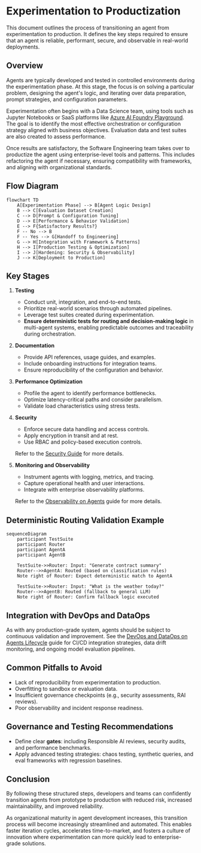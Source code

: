 # Experimentation to Productization

This document outlines the process of transitioning an agent from
experimentation to production. It defines the key steps required to ensure that
an agent is reliable, performant, secure, and observable in real-world
deployments.

## Overview

Agents are typically developed and tested in controlled environments during the
experimentation phase. At this stage, the focus is on solving a particular
problem, designing the agent's logic, and iterating over data preparation,
prompt strategies, and configuration parameters.

Experimentation often begins with a Data Science team, using tools such as
Jupyter Notebooks or SaaS platforms like
[Azure AI Foundry Playground](https://learn.microsoft.com/en-us/azure/ai-foundry/concepts/concept-playgrounds).
The goal is to identify the most effective orchestration or configuration
strategy aligned with business objectives. Evaluation data and test suites are
also created to assess performance.

Once results are satisfactory, the Software Engineering team takes over to
productize the agent using enterprise-level tools and patterns. This includes
refactoring the agent if necessary, ensuring compatibility with frameworks, and
aligning with organizational standards.

## Flow Diagram

```mermaid
flowchart TD
    A[Experimentation Phase] --> B[Agent Logic Design]
    B --> C[Evaluation Dataset Creation]
    C --> D[Prompt & Configuration Tuning]
    D --> E[Performance & Behavior Validation]
    E --> F{Satisfactory Results?}
    F -- No --> B
    F -- Yes --> G[Handoff to Engineering]
    G --> H[Integration with Framework & Patterns]
    H --> I[Production Testing & Optimization]
    I --> J[Hardening: Security & Observability]
    J --> K[Deployment to Production]
```

## Key Stages

1. **Testing**

   - Conduct unit, integration, and end-to-end tests.
   - Prioritize real-world scenarios through automated pipelines.
   - Leverage test suites created during experimentation.
   - **Ensure deterministic tests for routing and decision-making logic** in
     multi-agent systems, enabling predictable outcomes and traceability during
     orchestration.

2. **Documentation**

   - Provide API references, usage guides, and examples.
   - Include onboarding instructions for integration teams.
   - Ensure reproducibility of the configuration and behavior.

3. **Performance Optimization**

   - Profile the agent to identify performance bottlenecks.
   - Optimize latency-critical paths and consider parallelism.
   - Validate load characteristics using stress tests.

4. **Security**

   - Enforce secure data handling and access controls.
   - Apply encryption in transit and at rest.
   - Use RBAC and policy-based execution controls.

   Refer to the [Security Guide](../security/Security.md) for more details.

5. **Monitoring and Observability**

   - Instrument agents with logging, metrics, and tracing.
   - Capture operational health and user interactions.
   - Integrate with enterprise observability platforms.

   Refer to the [Observability on Agents](../observability/Observability.md)
   guide for more details.

## Deterministic Routing Validation Example

```mermaid
sequenceDiagram
    participant TestSuite
    participant Router
    participant AgentA
    participant AgentB

    TestSuite->>Router: Input: "Generate contract summary"
    Router-->>AgentA: Routed (based on classification rules)
    Note right of Router: Expect deterministic match to AgentA

    TestSuite->>Router: Input: "What is the weather today?"
    Router-->>AgentB: Routed (fallback to general LLM)
    Note right of Router: Confirm fallback logic executed
```

## Integration with DevOps and DataOps

As with any production-grade system, agents should be subject to continuous
validation and improvement. See the
[DevOps and DataOps on Agents Lifecycle](./docs/governance/DevOps-and-DataOps-on-agents-lifecycle.md)
guide for CI/CD integration strategies, data drift monitoring, and ongoing model
evaluation pipelines.

## Common Pitfalls to Avoid

- Lack of reproducibility from experimentation to production.
- Overfitting to sandbox or evaluation data.
- Insufficient governance checkpoints (e.g., security assessments, RAI reviews).
- Poor observability and incident response readiness.

## Governance and Testing Recommendations

- Define clear **gates**: including Responsible AI reviews, security audits, and
  performance benchmarks.
- Apply advanced testing strategies: chaos testing, synthetic queries, and eval
  frameworks with regression baselines.

## Conclusion

By following these structured steps, developers and teams can confidently
transition agents from prototype to production with reduced risk, increased
maintainability, and improved reliability.

As organizational maturity in agent development increases, this transition
process will become increasingly streamlined and automated. This enables faster
iteration cycles, accelerates time-to-market, and fosters a culture of
innovation where experimentation can more quickly lead to enterprise-grade
solutions.
